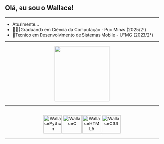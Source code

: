 ## Olá, eu sou o Wallace!
------------------------------------------------------------------
- Atualmente...
- 👨🏽‍💻Graduando em Ciência da Computação - Puc Minas (2025/2°)
- 📱Tecnico em Desenvolvimento de Sistemas Mobile - UFMG (2023/2°)
------------------------------------------------------------------
<div align="center">
  <a href="https://github.com/Olivwallace">
  <img height="180em" src="https://github-readme-stats.vercel.app/api?username=Olivwallace&show_icons=true&theme=dark&icon_color=00bffff&bg_color=90,10111e,00ffff&title_color=00bfff&include_all_commits=true&count_private=true"/>
 <!--<img height="180em" src="https://github-readme-stats.vercel.app/api/top-langs/?username=Olivwallace&layout=compact&title_color=00bfff&langs_count=7&theme=dark&bg_color=90,10111e,00ffff"/>-->
</div>

------------------------------------------------------------------

<div align = "center" style="display: inline_block"><br>
  <img aling= "center" alt = "WallacePython" height="60" width="60" src="https://cdn.jsdelivr.net/gh/devicons/devicon/icons/python/python-plain.svg" />
  <img aling= "center" alt = "WallaceC" height="60" width="60" src="https://cdn.jsdelivr.net/gh/devicons/devicon/icons/c/c-plain.svg" />
  <img aling= "center" alt = "WallaceHTML5" height="60" width="60" src="https://cdn.jsdelivr.net/gh/devicons/devicon/icons/html5/html5-plain.svg" />
  <img aling= "center" alt = "WallaceCSS" height="60" width="60" src="https://cdn.jsdelivr.net/gh/devicons/devicon/icons/css3/css3-plain.svg" />       
</div>

------------------------------------------------------------------

<!--
**Olivwallace/Olivwallace** is a ✨ _special_ ✨ repository because its `README.md` (this file) appears on your GitHub profile.

Here are some ideas to get you started:

- 🔭 I’m currently working on ...
- 🌱 I’m currently learning ...
- 👯 I’m looking to collaborate on ...
- 🤔 I’m looking for help with ...
- 💬 Ask me about ...
- 📫 How to reach me: ...
- 😄 Pronouns: ...
- ⚡ Fun fact: ...
-->
